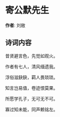 # 寄公默先生

**作者**: 刘敞

## 诗词内容

昔贤避言色，先觉如观火。

作者有七人，清风缅遗我。

浮俗滋鈌鈌，羁人畏琐琐。

知言岂易值，卷迹恨莫果。

所愿学孔子，无可无不可。

寡过知未能，同声赖铭左。

